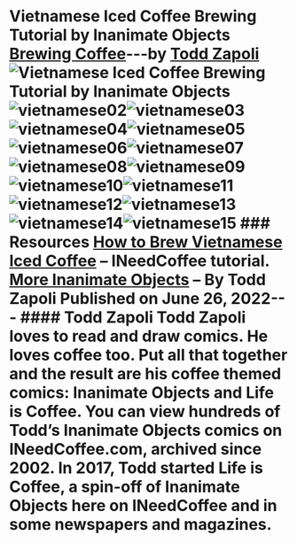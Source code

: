 # Vietnamese Iced Coffee Brewing Tutorial by Inanimate Objects [Brewing Coffee](https://ineedcoffee.com/section/brewing-coffee/)---by [Todd Zapoli](https://ineedcoffee.com/by/todd-zapoli/)![Vietnamese Iced Coffee Brewing Tutorial by Inanimate Objects](https://ineedcoffee.com/images/posts/vietnamese-iced-coffee-brewing-tutorial-by-inanimate-objects/vietnamese01.jpg)![vietnamese02](https://ineedcoffee.com/assets/vietnamese02.DUjyYBsO_ZLkdXK.webp)![vietnamese03](https://ineedcoffee.com/assets/vietnamese03.Bpz2l9ym_Z6VAUn.webp)![vietnamese04](https://ineedcoffee.com/assets/vietnamese04.sOgQsb_u_ZOCnFR.webp)![vietnamese05](https://ineedcoffee.com/assets/vietnamese05.CHpL6ZKx_1MXo9w.webp)![vietnamese06](https://ineedcoffee.com/assets/vietnamese06.DfY8DZt2_2vIprG.webp)![vietnamese07](https://ineedcoffee.com/assets/vietnamese07.DgeOM5uu_1gpRvC.webp)![vietnamese08](https://ineedcoffee.com/assets/vietnamese08.8DpVQZzp_Z1DOJLR.webp)![vietnamese09](https://ineedcoffee.com/assets/vietnamese09.DRcgu-2m_1JGLoT.webp)![vietnamese10](https://ineedcoffee.com/assets/vietnamese10.CWsZP0v9_Z2mXuD1.webp)![vietnamese11](https://ineedcoffee.com/assets/vietnamese11.CklWCUYa_2bKMyY.webp)![vietnamese12](https://ineedcoffee.com/assets/vietnamese12.DRAxtp8i_ibJup.webp)![vietnamese13](https://ineedcoffee.com/assets/vietnamese13._N8Kq8pZ_ZtORBe.webp)![vietnamese14](https://ineedcoffee.com/assets/vietnamese14.C4bzsdsW_Z592hc.webp)![vietnamese15](https://ineedcoffee.com/assets/vietnamese15.ZhzOs8_F_ZuCrOA.webp) ### Resources [How to Brew Vietnamese Iced Coffee](https://ineedcoffee.com/brew-vietnamese-coffee/) – INeedCoffee tutorial. [More Inanimate Objects](https://ineedcoffee.com/by/todd-zapoli/) – By Todd Zapoli Published on June 26, 2022--- #### Todd Zapoli Todd Zapoli loves to read and draw comics. He loves coffee too. Put all that together and the result are his coffee themed comics: Inanimate Objects and Life is Coffee. You can view hundreds of Todd’s Inanimate Objects comics on INeedCoffee.com, archived since 2002. In 2017, Todd started Life is Coffee, a spin-off of Inanimate Objects here on INeedCoffee and in some newspapers and magazines.